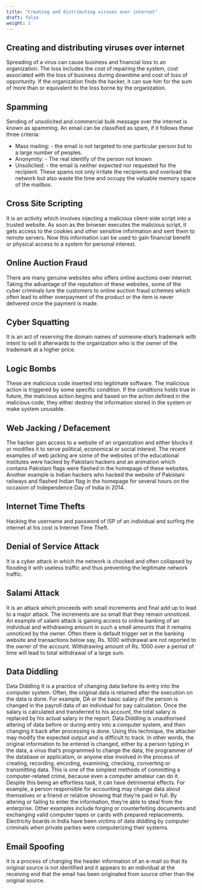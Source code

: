 ```yaml
---
title: "Creating and distributing viruses over internet"
draft: false
weight: 1
---
```



## Creating and distributing viruses over internet
Spreading of a virus can cause business and financial loss to an organization. The loss includes the cost of repairing the system, cost associated with the loss of business during downtime and cost of loss of opportunity. If the organization finds the hacker, it can sue him for the sum of more than or equivalent to the loss borne by the organization.

## Spamming
Sending of unsolicited and commercial bulk message over the internet is known as spamming. An email can be classified as spam, if it follows these three criteria: 
- Mass mailing: - the email is not targeted to one particular person but to a large number of peoples.
- Anonymity: - The real identify of the person not known 
- Unsolicited: - the email is neither expected nor requested for the recipient. These spams not only irritate the recipients and overload the network but also waste the time and occupy the valuable memory space of the mailbox. 

## Cross Site Scripting 
It is an activity which involves injecting a malicious client-side script into a trusted website. As soon as the browser executes the malicious script, it gets access to the cookies and other sensitive information and sent them to remote servers. Now this information can be used to gain financial benefit or physical access to a system for personal interest. 

## Online Auction Fraud
There are many genuine websites who offers online auctions over internet. Taking the advantage of the reputation of these websites, some of the cyber criminals lure the customers to online auction fraud schemes which often lead to either overpayment of the product or the item is never delivered once the payment is made. 

## Cyber Squatting
It is an act of reserving the domain names of someone else’s trademark with intent to sell it afterwards to the organization who is the owner of the trademark at a higher price. 

## Logic Bombs
These are malicious code inserted into legitimate software. The malicious action is triggered by some specific condition. If the conditions holds true in future, the malicious action begins and based on the action defined in the malicious code, they either destroy the information stored in the system or make system unusable.

## Web Jacking / Defacement
The hacker gain access to a website of an organization and either blocks it or modifies it to serve political, economical or social interest. The recent examples of web jacking are some of the websites of the educational institutes were hacked by Pakistani hackers and an animation which contains Pakistani flags were flashed in the homepage of these websites. Another example is Indian hackers who hacked the website of Pakistani railways and flashed Indian flag in the homepage for several hours on the occasion of Independence Day of India in 2014. 

## Internet Time Thefts
Hacking the username and password of ISP of an individual and surfing the internet at his cost is Internet Time Theft. 

## Denial of Service Attack
It is a cyber attack in which the network is chocked and often collapsed by flooding it with useless traffic and thus preventing the legitimate network traffic. 

## Salami Attack 
It is an attack which proceeds with small increments and final add up to lead to a major attack. The increments are so small that they remain unnoticed. An example of salami attack is gaining access to online banking of an individual and withdrawing amount in such a small amounts that it remains unnoticed by the owner. Often there is default trigger set in the banking website and transactions below say, Rs. 1000 withdrawal are not reported to the owner of the account. Withdrawing amount of Rs. 1000 over a period of time will lead to total withdrawal of a large sum. 

## Data Diddling
Data Diddling It is a practice of changing data before its entry into the computer system. Often, the original data is retained after the execution on the data is done. For example, DA or the basic salary of the person is changed in the payroll data of an individual for pay calculation. Once the salary is calculated and transferred to his account, the total salary is replaced by his actual salary in the report. Data Diddling is unauthorised altering of data before or during entry into a computer system, and then changing it back after processing is done. Using this technique, the attacker may modify the expected output and is difficult to track. In other words, the original information to be entered is changed, either by a person typing in the data, a virus that’s programmed to change the data, the programmer of the database or application, or anyone else involved in the process of creating, recording, encoding, examining, checking, converting or transmitting data. 
This is one of the simplest methods of committing a computer-related crime, because even a computer amateur can do it. Despite this being an effortless task, it can have detrimental effects. For example, a person responsible for accounting may change data about themselves or a friend or relative showing that they’re paid in full. By altering or failing to enter the information, they’re able to steal from the enterprise. Other examples include forging or counterfeiting documents and exchanging valid computer tapes or cards with prepared replacements. Electricity boards in India have been victims of data diddling by computer criminals when private parties were computerizing their systems.

## Email Spoofing
It is a process of changing the header information of an e-mail so that its original source is not identified and it appears to an individual at the receiving end that the email has been originated from source other than the original source.